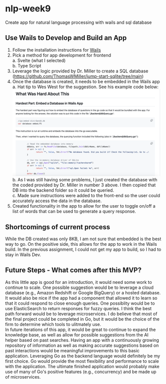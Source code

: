 # nlp-week9
Create app for natural language processing with wails and sql database

## Use Wails to Develop and Build an App
1. Follow the installation instructions for [Wails](https://wails.io/docs/gettingstarted/installation)
2. Pick a method for app development for frontend  
    a. Svelte (what I selected)  
    b. Type Script  
3. Leverage the logic provided by Dr. Miller to create a SQL database (https://github.com/ThomasWMiller/jump-start-sqlite/tree/main)  
4. Once the database is created, it needs to be embedded in the Wails app  
    a. Hat tip to Wes West for the suggestion. See his example code below:  
    ![Example](/Example.png)  
    b. As I was still having some problems, I just created the database with the coded provided by Dr. Miller in number 3 above. I then copied that DB into the backend folder so it could be queried.  
    c. Made sure instructions were added to the front-end so the user could accurately access the data in the database.  
5. Created functionality in the app to allow for the user to toggle on/off a list of words that can be used to generate a query response.  

## Shortcomings of current process  
While the DB created was only 8KB, I am not sure that embedded is the best way to go. On the positive side, this allows for the app to work in the Wails build. In the previous assignment, I could not get my app to build, so I had to stay in Wails Dev.  

## Future Steps - What comes after this MVP?  
As this little app is good for an introduction, it would need some work to continue to scale. One possible suggestion would be to leverage a cloud database (e.g., Amazon Redshift or Google BigQuery) or a hosted database. It would also be nice if the app had a component that allowed it to learn so that it could respond to close enough queries. One possiblity would be to use ElasticSearch to return responses for fuzzy queries. I think the best path forward would be to leverage microservices. I do believe that most of the final project could be completed in Go, but it would be the choice of the firm to determine which tools to ulitmately use.  
In future iterations of this app, it would be great to continue to expand the knowledge base, as well as allow for possible suggestions from the AI helper based on past searches. Having an app with a continuously growing repository of information as well as making accurate suggestions based on past interactions would be meaningful improvements to this basic application. Leveraging Go as the backend language would definitely be my first choice. Go would provide the most flexibility and performance to scale with the application. The ultimate finished application would probably make use of many of Go's positive features (e.g., concurrency) and be made up of microservices.
